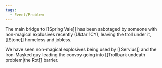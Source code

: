 ```yaml
---
tags:
  - Event/Problem
---
```

The main bridge to [[Spring Vale]] has been sabotaged by someone with non-magical explosives recently (Uktar 1CY), leaving the troll under it, [[Stone]] homeless and jobless. 

We have seen non-magical explosives being used by [[Servius]] and the Iron-Masked guy leading the convoy going into [[Trollbark undeath problem|the Rot]] barrier. 